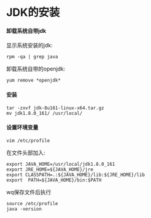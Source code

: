 # JDK的安装

#### 卸载系统自带jdk
    
显示系统安装的jdk:

    rpm -qa | grep java
    
卸载系统自带的openjdk:

    yum remove *openjdk*

#### 安装

    tar -zxvf jdk-8u161-linux-x64.tar.gz 
    mv jdk1.8.0_161/ /usr/local/

#### 设置环境变量

    vim /etc/profile

在文件头部加入:    

    export JAVA_HOME=/usr/local/jdk1.8.0_161
    export JRE_HOME=${JAVA_HOME}/jre  
    export CLASSPATH=.:${JAVA_HOME}/lib:${JRE_HOME}/lib  
    export  PATH=${JAVA_HOME}/bin:$PATH

wq保存文件后执行

    source /etc/profile
    java -version